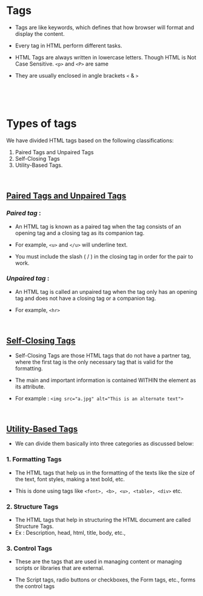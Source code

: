 # Tags

- Tags are like keywords, which defines that how browser will format and display the content.

* Every tag in HTML perform different tasks.

* HTML Tags are always written in lowercase letters. Though HTML is Not Case Sensitive. `<p>` and `<P>` are same

- They are usually enclosed in angle brackets `<` & `>`

&nbsp;

&nbsp;

# Types of tags

We have divided HTML tags based on the following classifications:

1.  Paired Tags and Unpaired Tags
2.  Self-Closing Tags
3.  Utility-Based Tags.

&nbsp;

## <u>Paired Tags and Unpaired Tags</u>

### **_Paired tag_** :

- An HTML tag is known as a paired tag when the tag consists of an opening tag and a closing tag as its companion tag.

- For example, `<u>` and `</u>` will underline text.

* You must include the slash ( / ) in the closing tag in order for the pair to work.

### **_Unpaired tag_** :

- An HTML tag is called an unpaired tag when the tag only has an opening tag and does not have a closing tag or a companion tag.

- For example, `<hr>`

&nbsp;

## <u>Self-Closing Tags</u>

- Self-Closing Tags are those HTML tags that do not have a partner tag, where the first tag is the only necessary tag that is valid for the formatting.

* The main and important information is contained WITHIN the element as its attribute.

* For example : `<img src="a.jpg" alt="This is an alternate text">`

&nbsp;

## <u>Utility-Based Tags</u>

- We can divide them basically into three categories as discussed below:

### 1. Formatting Tags

- The HTML tags that help us in the formatting of the texts like the size of the text, font styles, making a text bold, etc.

* This is done using tags like `<font>, <b>, <u>, <table>, <div>` etc.

### 2. Structure Tags

- The HTML tags that help in structuring the HTML document are called Structure Tags.
- Ex : Description, head, html, title, body, etc.,

### 3. Control Tags

- These are the tags that are used in managing content or managing scripts or libraries that are external.

* The Script tags, radio buttons or checkboxes, the Form tags, etc., forms the control tags
